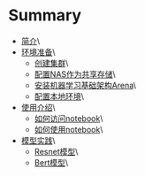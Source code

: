 # Summary

* [简介](README.md)\
* [环境准备](setup/README.md)\
	* [创建集群](setup/CREATE_CLUSTER.md)\
	* [配置NAS作为共享存储](setup/SETUP_NAS.md)\
	* [安装机器学习基础架构Arena](setup/INSTALL_ARENA.md)\
	* [配置本地环境](setup/SETUP_LOCAL.md)\
* [使用介绍](guide/README.md)\
	* [如何访问notebook](guide/ACCESS_NOTEBOOK.md)\
	* [如何使用notebook](guide/USE_NOTEBOOK.md)\
* [模型实践](practice/README.md)\
	* [Resnet模型](practice/RESNET.md)\
	* [Bert模型](practice/BERT.md)\

